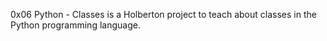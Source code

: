 0x06 Python - Classes is a Holberton project to teach about classes in the Python programming language.
